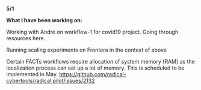 **5/1**

**What I have been working on:**


Working with Andre on workflow-1 for covid19 project. Going through resources here.

Running scaling experiments on Frontera in the context of above

Certain FACTs workflows require allocation of system memory (RAM) as the localization process can eat up a lot of memory. This is scheduled to be implemented in May.
https://github.com/radical-cybertools/radical.pilot/issues/2132


